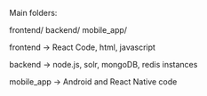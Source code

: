 Main folders:

frontend/
backend/
mobile_app/




frontend -> React Code, html, javascript

backend -> node.js, solr, mongoDB, redis instances

mobile_app -> Android and React Native code


